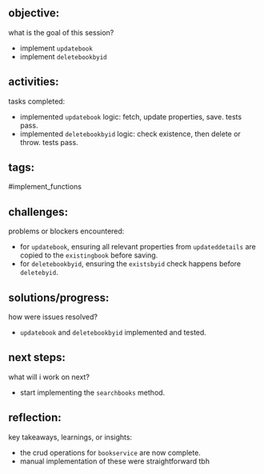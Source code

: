 ## objective:
what is the goal of this session?
- implement `updatebook`
- implement `deletebookbyid`

## activities:
tasks completed:
- implemented `updatebook` logic: fetch, update properties, save. tests pass.
- implemented `deletebookbyid` logic: check existence, then delete or throw. tests pass.

## tags:
 #implement_functions 

## challenges:
problems or blockers encountered: 
- for `updatebook`, ensuring all relevant properties from `updateddetails` are copied to the `existingbook` before saving.
- for `deletebookbyid`, ensuring the `existsbyid` check happens before `deletebyid`.

## solutions/progress:
how were issues resolved?
- `updatebook` and `deletebookbyid` implemented and tested.

## next steps:
what will i work on next?
- start implementing the `searchbooks` method.

## reflection:
key takeaways, learnings, or insights:
- the crud operations for `bookservice` are now complete.
- manual implementation of these were straightforward tbh
